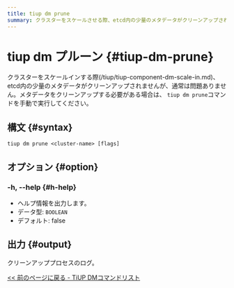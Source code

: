 ```yaml
---
title: tiup dm prune
summary: クラスターをスケールさせる際、etcd内の少量のメタデータがクリーンアップされない場合がありますが、通常は問題にはなりません。必要に応じて、「tiup dm prune」コマンドを手動で実行してメタデータをクリーンアップできます。コマンド構文は「tiup dm prune <cluster-name> [flags]」です。オプション「-h, --help」を指定するとヘルプ情報が出力、クリーンアッププロセスのログが出力されます。
---
```


# tiup dm プルーン {#tiup-dm-prune}

クラスターをスケールインする際(/tiup/tiup-component-dm-scale-in.md)、etcd内の少量のメタデータがクリーンアップされませんが、通常は問題ありません。メタデータをクリーンアップする必要がある場合は、 `tiup dm prune`コマンドを手動で実行してください。

## 構文 {#syntax}

```shell
tiup dm prune <cluster-name> [flags]
```

## オプション {#option}

### -h, --help {#h-help}

-   ヘルプ情報を出力します。
-   データ型: `BOOLEAN`
-   デフォルト: false

## 出力 {#output}

クリーンアッププロセスのログ。

[&lt;&lt; 前のページに戻る - TiUP DMコマンドリスト](/tiup/tiup-component-dm.md#command-list)
